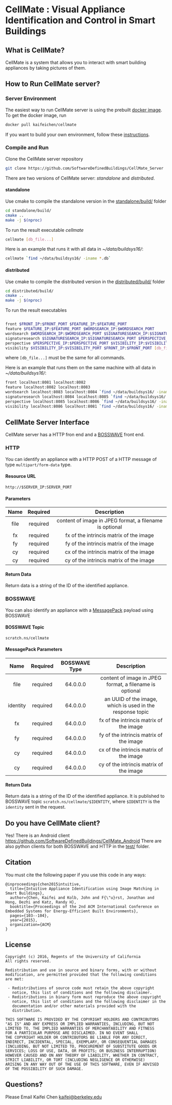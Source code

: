 # CellMate : Visual Appliance Identification and Control in Smart Buildings


## What is CellMate? 
CellMate is a system that allows you to interact with smart building appliances by taking pictures of them.


## How to Run CellMate server?

### Server Environment
The easiest way to run CellMate server is using the prebuilt [docker image](https://hub.docker.com/r/kaifeichen/cellmate/). To get the docker image, run
```bash
docker pull kaifeichen/cellmate
```

If you want to build your own environment, follow these [instructions](https://gist.github.com/kaifeichen/5839d0cbf357ede24662dc7c6e1f401f).

### Compile and Run
Clone the CellMate server repository
```bash
git clone https://github.com/SoftwareDefinedBuildings/CellMate_Server

```
There are two versions of CellMate server: *standalone* and *distributed*.

#### standalone
Use cmake to compile the standalone version in the [standalone/build/](standalone/build) folder
```bash
cd standalone/build/
cmake ..
make -j $(nproc)
```

To run the result executable *cellmate*
```bash
cellmate [db_file...]
```

Here is an example that runs it with all data in *~/data/buildsys16/*:
```bash
cellmate `find ~/data/buildsys16/ -iname *.db`
```

#### distributed
Use cmake to compile the distributed version in the [distributed/build/](distributed/build) folder
```bash
cd distributed/build/
cmake ..
make -j $(nproc)
```

To run the result executables
```bash

front $FRONT_IP:$FRONT_PORT $FEATURE_IP:$FEATURE_PORT
feature $FEATURE_IP:$FEATURE_PORT $WORDSEARCH_IP:$WORDSEARCH_PORT
wordsearch $WORDSEARCH_IP:$WORDSEARCH_PORT $SIGNATURESEARCH_IP:$SIGNATURESEARCH_PORT [db_file...]
signaturesearch $SIGNATURESEARCH_IP:$SIGNATURESEARCH_PORT $PERSPECTIVE_IP:$PERSPECTIVE_PORT [db_file...]
perspective $PERSPECTIVE_IP:$PERSPECTIVE_PORT $VISIBILITY_IP:$VISIBILITY_PORT [db_file...]
visibility $VISIBILITY_IP:$VISIBILITY_PORT $FRONT_IP:$FRONT_PORT [db_file...]
```
where `[db_file...]` must be the same for all commands.

Here is an example that runs them on the same machine with all data in *~/data/buildsys16/*:
```bash
front localhost:8081 localhost:8082
feature localhost:8082 localhost:8083
wordsearch localhost:8083 localhost:8084 `find ~/data/buildsys16/ -iname *.db`
signaturesearch localhost:8084 localhost:8085 `find ~/data/buildsys16/ -iname *.db`
perspective localhost:8085 localhost:8086 `find ~/data/buildsys16/ -iname *.db`
visibility localhost:8086 localhost:8081 `find ~/data/buildsys16/ -iname *.db`
```


## CellMate Server Interface

CellMate server has a HTTP fron end and a [BOSSWAVE](https://github.com/immesys/bw2) front end.

### HTTP
You can identify an appliance with a HTTP POST of a HTTP message of type `multipart/form-data` type.

#### Resource URL
`http://$SERVER_IP:SERVER_PORT`

#### Parameters
| Name | Required | Description |
|:----:|:--------:|:-----------:|
| file | required | content of image in JPEG format, a filename is optional |
| fx   | required | fx of the intrincis matrix of the image |
| fy   | required | fy of the intrincis matrix of the image |
| cy   | required | cx of the intrincis matrix of the image |
| cy   | required | cy of the intrincis matrix of the image |

#### Return Data
Return data is a string of the ID of the identified appliance.

### BOSSWAVE
You can also identify an appliance with a [MessagePack](http://msgpack.org/) payload using BOSSWAVE

#### BOSSWAVE Topic
`scratch.ns/cellmate`

#### MessagePack Parameters
| Name | Required | BOSSWAVE Type | Description |
|:----:|:--------:|:-------------:|:-----------:|
| file | required | 64.0.0.0 | content of image in JPEG format, a filename is optional |
| identity | required | 64.0.0.0 | an UUID of the image, which is used in the response topic |
| fx   | required | 64.0.0.0 | fx of the intrincis matrix of the image |
| fy   | required | 64.0.0.0 | fy of the intrincis matrix of the image |
| cy   | required | 64.0.0.0 | cx of the intrincis matrix of the image |
| cy   | required | 64.0.0.0 | cy of the intrincis matrix of the image |

#### Return Data
Return data is a string of the ID of the identified appliance. It is published to BOSSWAVE topic `scratch.ns/cellmate/$IDENTITY`, where `$IDENTITY` is the `identity` sent in the request.


## Do you have CellMate client?
Yes! There is an Android client https://github.com/SoftwareDefinedBuildings/CellMate_Android
There are also python clients for both BOSSWAVE and HTTP in the [test/](test) folder.


## Citation
You must cite the following paper if you use this code in any ways:

```
@inproceedings{chen2015intuitive,
  title={Intuitive Appliance Identification using Image Matching in Smart Buildings},
  author={Chen, Kaifei and Kolb, John and F{\"u}rst, Jonathan and Hong, Dezhi and Katz, Randy H},
  booktitle={Proceedings of the 2nd ACM International Conference on Embedded Systems for Energy-Efficient Built Environments},
  pages={103--104},
  year={2015},
  organization={ACM}
}
```

## License

```
Copyright (c) 2016, Regents of the University of California
All rights reserved.

Redistribution and use in source and binary forms, with or without
modification, are permitted provided that the following conditions 
are met:

 - Redistributions of source code must retain the above copyright
   notice, this list of conditions and the following disclaimer.
 - Redistributions in binary form must reproduce the above copyright
   notice, this list of conditions and the following disclaimer in the
   documentation and/or other materials provided with the
   distribution.

THIS SOFTWARE IS PROVIDED BY THE COPYRIGHT HOLDERS AND CONTRIBUTORS
"AS IS" AND ANY EXPRESS OR IMPLIED WARRANTIES, INCLUDING, BUT NOT
LIMITED TO, THE IMPLIED WARRANTIES OF MERCHANTABILITY AND FITNESS 
FOR A PARTICULAR PURPOSE ARE DISCLAIMED. IN NO EVENT SHALL 
THE COPYRIGHT HOLDER OR CONTRIBUTORS BE LIABLE FOR ANY DIRECT, 
INDIRECT, INCIDENTAL, SPECIAL, EXEMPLARY, OR CONSEQUENTIAL DAMAGES 
(INCLUDING, BUT NOT LIMITED TO, PROCUREMENT OF SUBSTITUTE GOODS OR 
SERVICES; LOSS OF USE, DATA, OR PROFITS; OR BUSINESS INTERRUPTION) 
HOWEVER CAUSED AND ON ANY THEORY OF LIABILITY, WHETHER IN CONTRACT, 
STRICT LIABILITY, OR TORT (INCLUDING NEGLIGENCE OR OTHERWISE) 
ARISING IN ANY WAY OUT OF THE USE OF THIS SOFTWARE, EVEN IF ADVISED 
OF THE POSSIBILITY OF SUCH DAMAGE.
```

## Questions? 

Please Email Kaifei Chen <kaifei@berkeley.edu>
